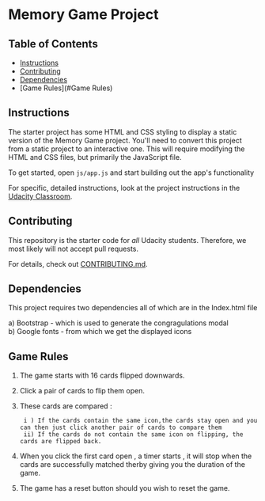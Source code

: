 # Memory Game Project

## Table of Contents

* [Instructions](#instructions)
* [Contributing](#contributing)
* [Dependencies](#Dependencies)
* [Game Rules](#Game Rules)

## Instructions

The starter project has some HTML and CSS styling to display a static version of the Memory Game project. You'll need to convert this project from a static project to an interactive one. This will require modifying the HTML and CSS files, but primarily the JavaScript file.

To get started, open `js/app.js` and start building out the app's functionality

For specific, detailed instructions, look at the project instructions in the [Udacity Classroom](https://classroom.udacity.com/me).

## Contributing

This repository is the starter code for _all_ Udacity students. Therefore, we most likely will not accept pull requests.

For details, check out [CONTRIBUTING.md](CONTRIBUTING.md).

## Dependencies

This project requires two dependencies all of which are in the Index.html file 

a) Bootstrap - which is used to generate the congragulations modal  
b) Google fonts - from which we get the displayed icons

## Game Rules

1. The game starts with 16 cards flipped downwards.
2. Click a pair of cards to flip them open.  
3. These cards are compared :  

        i ) If the cards contain the same icon,the cards stay open and you can then just click another pair of cards to compare them  
        ii) If the cards do not contain the same icon on flipping, the cards are flipped back.  

4. When you click the first card open , a timer starts , it will stop when the cards are successfully matched therby giving you the duration of the game.
5. The game has a reset button should you wish to reset the game.